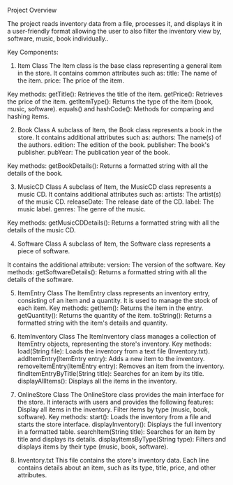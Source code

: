 Project Overview


The project reads inventory data from a file, processes it, and displays it in a user-friendly format allowing the user to also filter the inventory view by, software, music, book individually..

Key Components:
1. Item Class
The Item class is the base class representing a general item in the store. 
It contains common attributes such as:
title: The name of the item.
price: The price of the item.

Key methods:
getTitle(): Retrieves the title of the item.
getPrice(): Retrieves the price of the item.
getItemType(): Returns the type of the item (book, music, software).
equals() and hashCode(): Methods for comparing and hashing items.

2. Book Class
A subclass of Item, the Book class represents a book in the store. 
It contains additional attributes such as:
authors: The name(s) of the authors.
edition: The edition of the book.
publisher: The book's publisher.
pubYear: The publication year of the book.

Key methods:
getBookDetails(): Returns a formatted string with all the details of the book.

3. MusicCD Class
A subclass of Item, the MusicCD class represents a music CD. 
It contains additional attributes such as:
artists: The artist(s) of the music CD.
releaseDate: The release date of the CD.
label: The music label.
genres: The genre of the music.

Key methods:
getMusicCDDetails(): Returns a formatted string with all the details of the music CD.

4. Software Class
A subclass of Item, the Software class represents a piece of software. 

It contains the additional attribute:
version: The version of the software.
Key methods:
getSoftwareDetails(): Returns a formatted string with all the details of the software.

5. ItemEntry Class
The ItemEntry class represents an inventory entry, consisting of an item and a quantity. It is used to manage the stock of each item.
Key methods:
getItem(): Returns the item in the entry.
getQuantity(): Returns the quantity of the item.
toString(): Returns a formatted string with the item's details and quantity.

6. ItemInventory Class
The ItemInventory class manages a collection of ItemEntry objects, representing the store's inventory.
Key methods:
load(String file): Loads the inventory from a text file (Inventory.txt).
addItemEntry(ItemEntry entry): Adds a new item to the inventory.
removeItemEntry(ItemEntry entry): Removes an item from the inventory.
findItemEntryByTitle(String title): Searches for an item by its title.
displayAllItems(): Displays all the items in the inventory.

7. OnlineStore Class
The OnlineStore class provides the main interface for the store. 
It interacts with users and provides the following features:
Display all items in the inventory.
Filter items by type (music, book, software).
Key methods:
start(): Loads the inventory from a file and starts the store interface.
displayInventory(): Displays the full inventory in a formatted table.
searchItem(String title): Searches for an item by title and displays its details.
displayItemsByType(String type): Filters and displays items by their type (music, book, software).

8. Inventory.txt
This file contains the store's inventory data. Each line contains details about an item, such as its type, title, price, and other attributes.